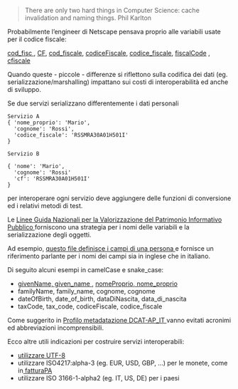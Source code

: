 > There are only two hard things in Computer Science:
> cache invalidation and naming things.
> Phil Karlton

Probabilmente l’engineer di Netscape pensava proprio alle variabili usate per il codice fiscale:

[cod_fisc ](https://github.com/fievelk/kmZeroSpring/blob/7f3107eee8dea28b0b766c66895d1af1d71c4b22/src/it/univaq/mwt/j2ee/kmZero/business/model/Seller.java#L34), [CF](https://gist.github.com/mahizsas/4347953#file-check-cfisc-js-L4), [cod_fiscale](https://github.com/NadiaCattari/DemyHelpMe/blob/3026c6bb2c459dcf9b625b033aebf5ba9bf30f5b/Credenziale.java#L10), [codiceFiscale](https://github.com/heavybeard/codice-fiscale/blob/775fdb3f767945ca58e7803c373209468d09d6a0/source/CodiceFiscale.js#L8), [codice_fiscale](https://github.com/ProfessioneIT/italian-rails/blob/master/lib/italian-rails/codice_fiscale.rb), [fiscalCode](https://gist.github.com/supix/97dfe1e2c4b804bd3721faf4bec1c573#file-checkcodicefiscale-cs-L4) , [cfiscale](https://github.com/link-it/GovPay/blob/907bbe3ed5dd3decefbfa59dd792c747576dcef6/govpay-core/src/main/java/it/govpay/core/utils/RptUtils.java#L167)

Quando queste - piccole - differenze si riflettono sulla codifica dei dati (eg. serializzazione/marshalling) impattano sui costi di interoperabilità ed anche di sviluppo.

Se due servizi serializzano differentemente i dati personali

```
Servizio A
{ 'nome_proprio': 'Mario',
  'cognome': 'Rossi',
  'codice_fiscale': 'RSSMRA30A01H501I'
}

Servizio B

{ 'nome': 'Mario',
  'cognome': 'Rossi'
  'cf': 'RSSMRA30A01H501I'
}
```

per interoperare ogni servizio deve aggiungere delle funzioni di conversione ed i relativi metodi di test.

Le [Linee Guida Nazionali per la Valorizzazione del Patrimonio Informativo Pubblico ](http://lg-patrimonio-pubblico.readthedocs.io/it/latest/index.html) forniscono una strategia per i nomi delle variabili e la serializzazione degli oggetti.

Ad esempio, [questo file definisce i campi di una persona ](https://github.com/italia/daf-ontologie-vocabolari-controllati/blob/master/Ontologie/CPV/latest/CPV-AP_IT.jsonld) e fornisce un riferimento parlante per i nomi dei campi sia in inglese che in italiano.

Di seguito alcuni esempi in camelCase e snake_case:

* [givenName, given_name ](https://github.com/italia/daf-ontologie-vocabolari-controllati/blob/882ca0cfdc17c188e00606bac68c7b306e88e6ec/Ontologie/CPV/latest/CPV-AP_IT.jsonld#L16), [nomeProprio, nome_proprio](https://github.com/italia/daf-ontologie-vocabolari-controllati/blob/882ca0cfdc17c188e00606bac68c7b306e88e6ec/Ontologie/CPV/latest/CPV-AP_IT.jsonld#L51)
* familyName, family_name, cognome, cognome
* dateOfBirth, date_of_birth, dataDiNascita, data_di_nascita
* taxCode, tax_code, codiceFiscale, codice_fiscale

Come suggerito in [Profilo metadatazione DCAT-AP_IT
](https://linee-guida-cataloghi-dati-profilo-dcat-ap-it.readthedocs.io/it/latest/catalogo_elementi_obbligatori.html#titolo-dct-title) vanno evitati acronimi ed abbreviazioni incomprensibili.

Ecco altre utili indicazioni per costruire servizi interoperabili:

* [utilizzare UTF-8](http://lg-patrimonio-pubblico.readthedocs.io/it/latest/riepilogoazioni.html#azione-11)
* utilizzare ISO4217:alpha-3 (eg. EUR, USD, GBP, …) per le monete, come in[ fatturaPA](http://www.fatturapa.gov.it/export/fatturazione/sdi/Specifiche_tecniche_del_formato_FatturaPA_v1.0.pdf)
* utilizzare ISO 3166-1-alpha2 (eg. IT, US, DE) per i paesi
